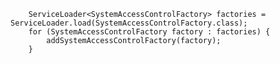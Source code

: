         ServiceLoader<SystemAccessControlFactory> factories = ServiceLoader.load(SystemAccessControlFactory.class);
        for (SystemAccessControlFactory factory : factories) {
            addSystemAccessControlFactory(factory);
        }
